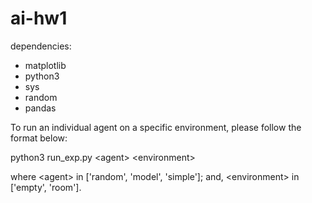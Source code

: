 # ai-hw1

dependencies:
  - matplotlib
  - python3
  - sys
  - random
  - pandas

To run an individual agent on a specific environment, please follow the format below:

python3 run_exp.py \<agent\> \<environment\>

where \<agent\> in ['random', 'model', 'simple']; and,
\<environment\> in ['empty', 'room'].
